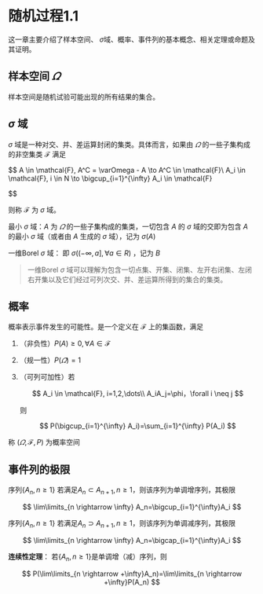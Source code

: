 # 随机过程1.1
这一章主要介绍了样本空间、 $\sigma$域、概率、事件列的基本概念、相关定理或命题及其证明。

## 样本空间 $\varOmega$
样本空间是随机试验可能出现的所有结果的集合。

## $\sigma$ 域
$\sigma$ 域是一种对交、并、差运算封闭的集类。具体而言，如果由 $\varOmega$ 的一些子集构成的非空集类 $\mathcal{F}$ 满足

$$
A \in \mathcal{F}, A^C = \varOmega - A \to A^C \in \mathcal{F}\\
A_i \in \mathcal{F}, i \in N \to \bigcup_{i=1}^{\infty} A_i \in \mathcal{F}

$$

则称 $\mathcal{F}$ 为 $\sigma$ 域。

最小 $\sigma$ 域：$A$ 为 $\varOmega$ 的一些子集构成的集类，一切包含 $A$ 的 $\sigma$ 域的交即为包含 $A$ 的最小 $\sigma$ 域（或者由 $A$ 生成的 $\sigma$ 域），记为 $\sigma(A)$

一维Borel $\sigma$ 域： 即 $\sigma((-\infty, a], \forall a \in R)$ ，记为 $B$ 

> 一维Borel $\sigma$ 域可以理解为包含一切点集、开集、闭集、左开右闭集、左闭右开集以及它们经过可列次交、并、差运算所得到的集合的集类。

## 概率
概率表示事件发生的可能性。是一个定义在 $\mathcal{F}$ 上的集函数，满足  
1. （非负性）$P(A) \ge 0, \forall A \in \mathcal{F}$ 
2. （规一性）$P(\varOmega)=1$ 
3. （可列可加性）若 
   
   $$
   A_i \in \mathcal{F}, i=1,2,\dots\\
   A_iA_j=\phi，\forall i \neq j
   $$

   则

   $$
   P(\bigcup_{i=1}^{\infty} A_i)=\sum_{i=1}^{\infty} P(A_i)
   $$

称 $(\varOmega, \mathcal{F}, P)$ 为概率空间

## 事件列的极限
序列$\lbrace A_n,n\ge 1\rbrace$ 若满足$A_n \subset A_{n+1}, n \ge 1$，则该序列为单调增序列，其极限

$$
\lim\limits_{n \rightarrow \infty} A_n=\bigcup_{i=1}^{\infty}A_i
$$

序列$\lbrace A_n,n\ge 1\rbrace$ 若满足$A_n \supset A_{n+1}, n \ge 1$，则该序列为单调减序列，其极限

$$
\lim\limits_{n \rightarrow \infty} A_n=\bigcap_{i=1}^{\infty}A_i
$$

**连续性定理**：
若$\lbrace A_n,n\ge 1\rbrace$是单调增（减）序列，则

$$
P(\lim\limits_{n \rightarrow +\infty}A_n)=\lim\limits_{n \rightarrow  +\infty}P(A_n)
$$